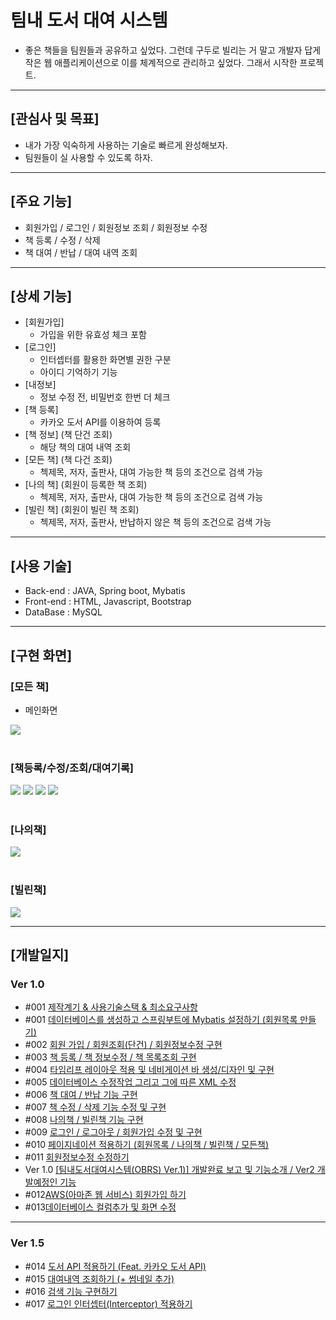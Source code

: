# 팀내 도서 대여 시스템
- 좋은 책들을 팀원들과 공유하고 싶었다. 그런데 구두로 빌리는 거 말고 개발자 답게 작은 웹 애플리케이션으로 이를 체계적으로 관리하고 싶었다. 그래서 시작한 프로젝트.

----

## [관심사 및 목표]
- 내가 가장 익숙하게 사용하는 기술로 빠르게 완성해보자.
- 팀원들이 실 사용할 수 있도록 하자.


----

## [주요 기능]
- 회원가입 / 로그인 / 회원정보 조회 / 회원정보 수정
- 책 등록 / 수정 / 삭제
- 책 대여 / 반납 / 대여 내역 조회

----

## [상세 기능]
- [회원가입]
  - 가입을 위한 유효성 체크 포함
- [로그인]
  - 인터셉터를 활용한 화면별 권한 구분
  - 아이디 기억하기 기능
- [내정보] 
  - 정보 수정 전, 비밀번호 한번 더 체크
- [책 등록]
  - 카카오 도서 API를 이용하여 등록
- [책 정보] (책 단건 조회)
  - 해당 책의 대여 내역 조회
- [모든 책] (책 다건 조회)
  - 첵제목, 저자, 출판사, 대여 가능한 책 등의 조건으로 검색 가능
- [나의 책] (회원이 등록한 책 조회)
  - 첵제목, 저자, 출판사, 대여 가능한 책 등의 조건으로 검색 가능
- [빌린 책] (회원이 빌린 책 조회)
  - 첵제목, 저자, 출판사, 반납하지 않은 책 등의 조건으로 검색 가능


----

## [사용 기술]
- Back-end : JAVA, Spring boot, Mybatis
- Front-end : HTML, Javascript, Bootstrap
- DataBase : MySQL

---

## [구현 화면]
### [모든 책]
* 메인화면
<img src="https://img1.daumcdn.net/thumb/R1280x0/?scode=mtistory2&fname=https%3A%2F%2Fblog.kakaocdn.net%2Fdn%2FrcRNz%2FbtsMpm3E8Jp%2F7awzZg64DR8iOiLOH8qvb0%2Fimg.png">

<br>
<br>

### [책등록/수정/조회/대여기록]
<img src="https://img1.daumcdn.net/thumb/R1280x0/?scode=mtistory2&fname=https%3A%2F%2Fblog.kakaocdn.net%2Fdn%2Fbe5jZa%2FbtsMpJxvXB8%2FDPHFwT71lyDRuyA6iDrZU0%2Fimg.png">
<img src="https://img1.daumcdn.net/thumb/R1280x0/?scode=mtistory2&fname=https%3A%2F%2Fblog.kakaocdn.net%2Fdn%2FbSLUX1%2FbtsMpqdReJJ%2F5AAwgUGtbJxUTCvJUBPvr0%2Fimg.png">
<Img src="https://img1.daumcdn.net/thumb/R1280x0/?scode=mtistory2&fname=https%3A%2F%2Fblog.kakaocdn.net%2Fdn%2FcrSatH%2FbtsMqIYXjDh%2FzlFekwey75iwR1iNWBiSx0%2Fimg.png">
<img src="https://img1.daumcdn.net/thumb/R1280x0/?scode=mtistory2&fname=https%3A%2F%2Fblog.kakaocdn.net%2Fdn%2FbSm89n%2FbtsMoNAPmLD%2Fy3mixZrSCEC9wVCybKgAok%2Fimg.png">

<br>
<br>

### [나의책]
<img src="https://img1.daumcdn.net/thumb/R1280x0/?scode=mtistory2&fname=https%3A%2F%2Fblog.kakaocdn.net%2Fdn%2FvHrKA%2FbtsMppF1oJy%2Fmf5j67OyFVHke17hLFHk7K%2Fimg.png">


<br>
<br>

### [빌린책]
<img src="https://img1.daumcdn.net/thumb/R1280x0/?scode=mtistory2&fname=https%3A%2F%2Fblog.kakaocdn.net%2Fdn%2Fo7TRt%2FbtsMo3KamGH%2F7lrcXUFpz75khKO2NlNRD0%2Fimg.png">
<br>

----

## [개발일지]
### Ver 1.0
- #001 [제작계기 & 사용기술스택 & 최소요구사항](https://ddururiiiiiii.tistory.com/431)
- #001 [데이터베이스를 생성하고 스프링부트에 Mybatis 설정하기 (회원목록 만들기)](https://ddururiiiiiii.tistory.com/432)
- #002 [회원 가입 / 회원조회(단건) / 회원정보수정 구현](https://ddururiiiiiii.tistory.com/440)
- #003 [책 등록 / 책 정보수정 / 책 목록조회 구현](https://ddururiiiiiii.tistory.com/441)
- #004 [타임리프 레이아웃 적용 및 네비게이션 바 생성/디자인 및 구현](https://ddururiiiiiii.tistory.com/442)
- #005 [데이터베이스 수정작업 그리고 그에 따른 XML 수정](https://ddururiiiiiii.tistory.com/443) 
- #006 [책 대여 / 반납 기능 구현](https://ddururiiiiiii.tistory.com/444)
- #007 [책 수정 / 삭제 기능 수정 및 구현](https://ddururiiiiiii.tistory.com/445)
- #008 [나의책 / 빌린책 기능 구현](https://ddururiiiiiii.tistory.com/446)
- #009 [로그인 / 로그아웃 / 회원가입 수정 및 구현](https://ddururiiiiiii.tistory.com/447)
- #010 [페이지네이션 적용하기 (회원목록 / 나의책 / 빌린책 / 모든책)](https://ddururiiiiiii.tistory.com/449)
- #011 [회원정보수정 수정하기](https://ddururiiiiiii.tistory.com/450)
- Ver 1.0 [[팀내도서대여시스템(OBRS) Ver.1)] 개발완료 보고 및 기능소개 / Ver2 개발예정인 기능](https://ddururiiiiiii.tistory.com/451)
- #012[AWS(아마존 웹 서비스) 회원가입 하기](https://ddururiiiiiii.tistory.com/462)
- #013[데이터베이스 컬럼추가 및 화면 수정](https://ddururiiiiiii.tistory.com/474)


----

### Ver 1.5
- #014 [도서 API 적용하기 (Feat. 카카오 도서 API)](https://ddururiiiiiii.tistory.com/580)
- #015 [대여내역 조회하기 (+ 썸네일 추가)](https://ddururiiiiiii.tistory.com/581)
- #016 [검색 기능 구현하기](https://ddururiiiiiii.tistory.com/582)
- #017 [로그인 인터셉터(Interceptor) 적용하기](https://ddururiiiiiii.tistory.com/583)

